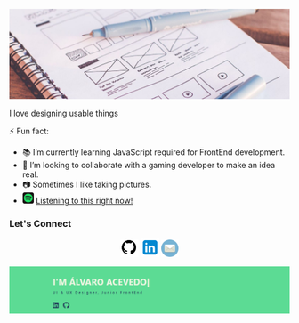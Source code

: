 ![alt text](./img/head.jpg)

I love designing usable things

⚡ Fun fact:
- 📚 I’m currently learning JavaScript required for FrontEnd development.
- 🙏 I’m looking to collaborate with a gaming developer to make an idea real.
- 📷 Sometimes I  like taking pictures.
- <a href="https://open.spotify.com/embed/playlist/0pUbvYaeZVB97RDLZK3Wqu"><img src="./img/spotify.png" width="20" alt="Spotify"/></a> [Listening to this right now!](https://open.spotify.com/embed/playlist/0pUbvYaeZVB97RDLZK3Wqu "SuperHot Playlist")

	
### Let's Connect	
<p align="center">
	<a href="https://github.com/elasticalva"><img src="./img/github.png" width="32" alt="GitHub"/></a>
	<a href="https://www.linkedin.com/in/alvaroacevedo/"><img src="./img/linkedin.png" width="34" alt="LinkedIn"/></a>
	<a href="mailto:aacemau@gmail.com"><img src="./img/mail.png" width="31" alt="email"/></a>
</p>

<a href="https://elasticalva.github.io/ux-ui-portfolio-alvaroacevedo/">![](./img/repository2.png "Álvaro Acevedo Portfolio")</a>
